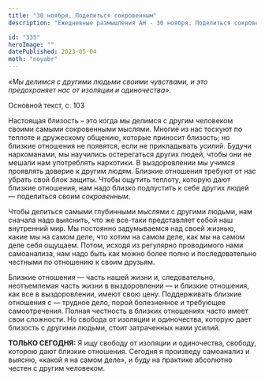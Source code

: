 ```yaml
---
title: "30 ноября. Поделиться сокровенным"
description: "Ежедневные размышления АН - 30 ноября. Поделиться сокровенным"

id: "335"
heroImage: ""
datePublished: 2023-05-04
moth: "noyabr"
---
```


_«Мы делимся с другими людьми своими чувствами, и это предохраняет нас от
изоляции и одиночества»._

Основной текст, с. 103

Настоящая близость – это когда мы делимся с другим человеком своими самыми
сокровенными мыслями. Многие из нас тоскуют по теплоте и дружескому общению,
которые приносит близость; но близкие отношения не появятся, если не
прикладывать усилий. Будучи наркоманами, мы научились остерегаться других
людей, чтобы они не мешали нам употреблять наркотики. В выздоровлении мы
учимся проявлять доверие к другим людям. Близкие отношения требуют от нас
убрать свой блок защиты. Чтобы ощутить теплоту, которую дают близкие
отношения, нам надо близко подпустить к себе других людей — поделиться своим
_сокровенным_.

Чтобы делиться самыми глубинными мыслями с другими людьми, нам сначала надо
выяснить, что же все-таки представляет собой наш внутренний мир. Мы постоянно
задумываемся над своей жизнью, какие мы на самом деле, что хотим на самом
деле, как мы на самом деле себя ощущаем. Потом, исходя из регулярно
проводимого нами самоанализа, нам надо быть как можно более полно и
последовательно честными по отношению к своим друзьям.

Близкие отношения — часть нашей жизни и, следовательно, неотъемлемая часть
жизни в выздоровлении — и близкие отношения, как все в выздоровлении, имеют
свою цену. Поддерживать близкие отношения с — трудное дело, порой болезненное
и требующее самоотречения. Полная честность в близких отношениях часто имеет
свои сложности. Но свобода от изоляции и одиночества, которую дает близость с
другими людьми, стоит затраченных нами усилий.

**ТОЛЬКО СЕГОДНЯ:** Я ищу свободу от изоляции и одиночества, свободу, которою
дают близкие отношения. Сегодня я произведу самоанализ и выясню, «какой я на
самом деле», и буду на практике абсолютно честен с другим человеком.
